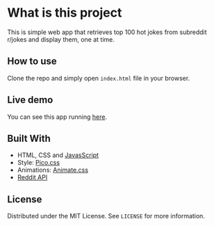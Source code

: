 # What is this project

This is simple web app that retrieves top 100 hot jokes from subreddit r/jokes and display them, one at time.

## How to use

Clone the repo and simply open `index.html` file in your browser.

## Live demo

You can see this app running [here](https://imran3.github.io/random-joke).

## Built With

- HTML, CSS and [JavasScript](https://developer.mozilla.org/en-US/docs/Web/JavaScript)
- Style: [Pico.css](https://picocss.com/)
- Animations: [Animate.css](https://animate.style/)
- [Reddit API](https://www.reddit.com/dev/api/)

## License

Distributed under the MIT License. See `LICENSE` for more information.
